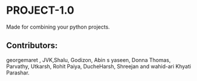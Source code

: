 # PROJECT-1.0

Made for combining your python projects.

## Contributors:
georgemaret ,
JVK,Shalu, 
Godizon,
Abin s yaseen,
Donna Thomas,
Parvathy, 
Utkarsh, Rohit Paiya, DucheHarsh, Shreejan and wahid-ari
Khyati Parashar. 




